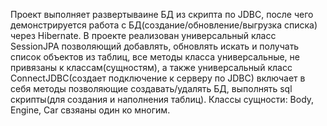 Проект выполняет развертываине БД из скрипта по JDBC, после чего демонстрируется работа с БД(создание/обновление/выгрузка списка) через Hibernate. 
В проекте   реализован универсальный класс SessionJPA  позволяющий добавлять, обновлять искать и получать список объектов из таблиц, все методы класса универсальные, не привязаны к классам(сущностям),
а также универсальный класс ConnectJDBC(создает подключение к серверу по JDBC) включает в себя методы позволяющие создавать/удалять БД, выполнять sql скрипты(для создания и наполнения таблиц).
Классы сущности: Body, Engine, Car свзяаны один ко многим.
